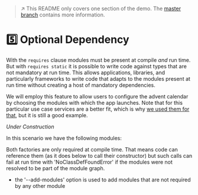 > :arrow_upper_right: This README only covers one section of the demo.
> The [master branch](https://github.com/CodeFX-org/demo-jigsaw-advent-calendar/tree/master) contains more information.

# :five: Optional Dependency

With the `requires` clause modules must be present at compile _and_ run time.
But with `requires static` it is possible to write code against types that are not mandatory at run time.
This allows applications, libraries, and particularly frameworks
 to write code that adapts to the modules present at run time
 without creating a host of mandatory dependencies.

We will employ this feature to allow users to configure the advent calendar
 by choosing the modules with which the app launches.
Note that for this particular use case services are a better fit,
 which is why [we used them for that](https://github.com/CodeFX-org/demo-jigsaw-advent-calendar/tree/03-services),
 but it is still a good example.

_Under Construction_

In this scenario we have the following modules:

Both factories are only required at compile time.
That means code can reference them (as it does below to call their constructor)
 but such calls can fail at run time with 'NoClassDefFoundError' if the modules
 were not resolved to be part of the module graph.

* the '--add-modules' option is used to add modules that are not required by any other module
